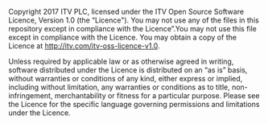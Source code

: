 
Copyright 2017 ITV PLC, licensed under the ITV Open Source Software Licence, Version 1.0 (the “Licence"). You may not use any of the files in this repository except in compliance with the Licence”.You may not use this file except in compliance with the Licence. You may obtain a copy of the Licence at http://itv.com/itv-oss-licence-v1.0.

Unless required by applicable law or as otherwise agreed in writing, software distributed under the Licence is distributed on an “as is” basis, without warranties or conditions of any kind, either express or implied, including without limitation, any warranties or conditions as to title, non-infringement, merchantability or fitness for a particular purpose. Please see the Licence for the specific language governing permissions and limitations under the Licence.
